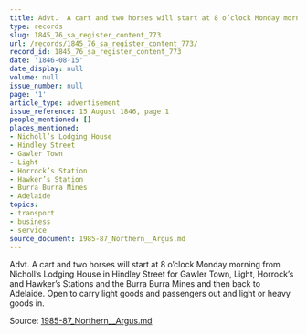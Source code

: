 ```yaml
---
title: Advt.  A cart and two horses will start at 8 o’clock Monday morning
type: records
slug: 1845_76_sa_register_content_773
url: /records/1845_76_sa_register_content_773/
record_id: 1845_76_sa_register_content_773
date: '1846-08-15'
date_display: null
volume: null
issue_number: null
page: '1'
article_type: advertisement
issue_reference: 15 August 1846, page 1
people_mentioned: []
places_mentioned:
- Nicholl’s Lodging House
- Hindley Street
- Gawler Town
- Light
- Horrock’s Station
- Hawker’s Station
- Burra Burra Mines
- Adelaide
topics:
- transport
- business
- service
source_document: 1985-87_Northern__Argus.md
---
```


Advt.  A cart and two horses will start at 8 o’clock Monday morning from Nicholl’s Lodging House in Hindley Street for Gawler Town, Light, Horrock’s and Hawker’s Stations and the Burra Burra Mines and then back to Adelaide.  Open to carry light goods and passengers out and light or heavy goods in.

Source: [1985-87_Northern__Argus.md](/downloads/markdown/1985-87_Northern__Argus.md)
